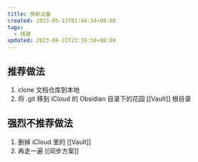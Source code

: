 ```yaml
---
title: 换新设备
created: 2023-05-13T01:44:54+08:00
tags:
  - 搭建
updated: 2023-08-22T23:19:56+08:00
---
```


## 推荐做法

1. clone 文档仓库到本地
2. 将 .git 移到 iCloud 的 Obsidian 目录下的花园 [[Vault]] 根目录

## 强烈不推荐做法

1. 删掉 iCloud 里的 [[Vault]]
2. 再走一遍 [[同步方案]]
